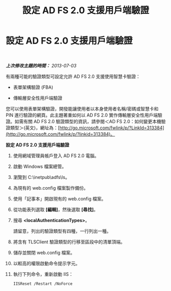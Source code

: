 ﻿---
title: 設定 AD FS 2.0 支援用戶端驗證
TOCTitle: 設定 AD FS 2.0 支援用戶端驗證
ms:assetid: 4d93d400-ccaa-4da8-a71b-d05d7ba79d93
ms:mtpsurl: https://technet.microsoft.com/zh-tw/library/Dn308565(v=OCS.15)
ms:contentKeyID: 56269081
ms.date: 08/10/2015
mtps_version: v=OCS.15
ms.translationtype: HT
---

# 設定 AD FS 2.0 支援用戶端驗證

 

_**上次修改主題的時間：** 2013-07-03_

有兩種可能的驗證類型可設定允許 AD FS 2.0 支援使用智慧卡驗證：

  - 表單架構驗證 (FBA)

  - 傳輸層安全性用戶端驗證

您可以使用表單架構驗證，開發能讓使用者以本身使用者名稱/密碼或智慧卡和 PIN 進行驗證的網頁。此主題著重如何以 AD FS 2.0 實作傳輸層安全性用戶端驗證。如需有關 AD FS 2.0 驗證類型的資訊，請參閱＜AD FS 2.0：如何變更本機驗證類型＞(英文)，網址為：[http://go.microsoft.com/fwlink/p/?LinkId=313384](http://go.microsoft.com/fwlink/p/?linkid=313384)。


**設定 AD FS 2.0 支援用戶端驗證**

1.  使用網域管理員帳戶登入 AD FS 2.0 電腦。

2.  啟動 Windows 檔案總管。

3.  瀏覽到 C:\\inetpub\\adfs\\ls。

4.  為現有的 web.config 檔案製作備份。

5.  使用「記事本」開啟現有的 web.config 檔案。

6.  從功能表列選取 **\[編輯\]**，然後選取 **\[尋找\]**。

7.  搜尋 **\<localAuthenticationTypes\>**。
    
    請留意，列出的驗證類型有四種，一行列出一種。

8.  將含有 TLSClient 驗證類型的行移至區段中的清單頂端。

9.  儲存並關閉 web.config 檔案。

10. 以較高的權限啟動命令提示字元。

11. 執行下列命令，重新啟動 IIS：
    
        IISReset /Restart /NoForce

